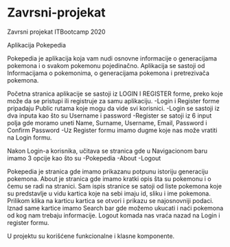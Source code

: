 # Zavrsni-projekat
Zavrsni projekat ITBootcamp 2020

Aplikacija Pokepedia

Pokepedia je aplikacija koja vam nudi osnovne informacije o generacijama pokemona i o svakom pokemonu pojedinačno.
Aplikacija se sastoji od Informacijama o pokemonima, o generacijama pokemona i pretrezivača pokemona.

Početna stranica aplikacije se sastoji iz LOGIN I REGISTER forme, preko koje može da se pristupi ili registruje za samu aplikaciju. 
-Login i Register forme pripadaju Public rutama koje mogu da vide svi korisnici.
-Login se sastoji iz dva inputa kao što su Username i password
-Register se satoji iz 6 input polja gde moramo uneti Name, Surname, Username, Email, Password i Confirm Password 
-Uz Register formu imamo dugme koje nas može vratiti na Login formu.

Nakon Login-a korisnika, učitava se stranica gde u Navigacionom baru imamo 3 opcije kao što su 
-Pokepedia 
-About 
-Logout

Pokepedia je stranica gde imamo prikazanu potpunu istoriju generaciju pokemona.
About je stranica gde imamo kratki opis šta su pokemonu i o čemu se radi na stranici.
Sam ispis stranice se satoji od liste pokemona koje su predstavlje u vidu kartica koje na sebi imaju
id, sliku i ime pokemona. 
Prilikom klika na karticu kartica se otvori i prikazu se najosnovniji podaci.
Iznad same kartice imamo Search bar gde možemo ukucati i naći pokemona od kog nam trebaju informacije. 
Logout komada nas vraća nazad na Login i register formu.

U projektu su korišćene funkcionalne i klasne komponente. 

